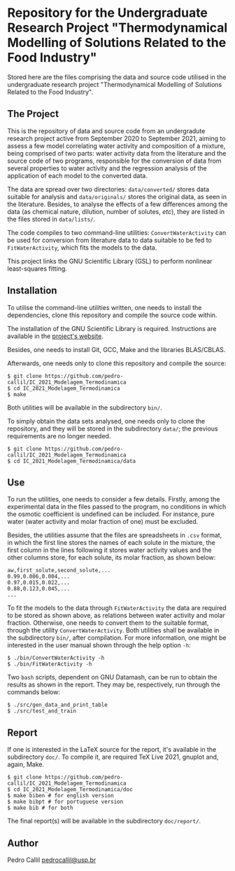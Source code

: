 Repository for the Undergraduate Research Project "Thermodynamical Modelling of Solutions Related to the Food Industry"
=======================================================================================================================

Stored here are the files comprising the data and source code utilised in the
undergraduate research project "Thermodynamical Modelling of Solutions Related
to the Food Industry".

The Project
-----------

This is the repository of data and source code from an undergradute research
project active from September 2020 to September 2021, aiming to assess a few
model correlating water activity and composition of a mixture, being comprised
of two parts: water activity data from the literature and the source code of two
programs, responsible for the conversion of data from several properties to water
activity and the regression analysis of the application of each model to the
converted data.

The data are spread over two directories: `data/converted/` stores data suitable
for analysis and `data/originals/` stores the original data, as seen in the
literature. Besides, to analyse the effects of a few differences among the data
(as chemical nature, dilution, number of solutes, *etc*), they are listed in the
files stored in `data/lists/`.

The code compiles to two command-line utilities: `ConvertWaterActivity` can be used
for conversion from literature data to data suitable to be fed to `FitWaterActivity`,
which fits the models to the data.

This project links the GNU Scientific Library (GSL) to perform nonlinear
least-squares fitting.

Installation
------------

To utilise the command-line utilities written, one needs to install the
dependencies, clone this repository and compile the source code within.

The installation of the GNU Scientific Library is required. Instructions
are available in the [project's website](https://www.gnu.org/software/gsl/).

Besides, one needs to install Git, GCC, Make and the libraries BLAS/CBLAS.

Afterwards, one needs only to clone this repository and compile the source:

```
$ git clone https://github.com/pedro-callil/IC_2021_Modelagem_Termodinamica
$ cd IC_2021_Modelagem_Termodinamica
$ make
```
Both utilities will be available in the subdirectory `bin/`.

To simply obtain the data sets analysed, one needs only to clone the repository,
and they will be stored in the subdirectory `data/`; the previous requirements
are no longer needed.

```
$ git clone https://github.com/pedro-callil/IC_2021_Modelagem_Termodinamica
$ cd IC_2021_Modelagem_Termodinamica/data
```

Use
---

To run the utilities, one needs to consider a few details. Firstly, among the
experimental data in the files passed to the program, no conditions in which
the osmotic coefficient is undefined can be included. For instance, pure water
(water activity and molar fraction of one) must be excluded.

Besides, the utilities assume that the files are spreadsheets in `.csv` format,
in which the first line stores the names of each solute in the mixture, the first
column in the lines following it stores water activity values and the other columns
store, for each solute, its molar fraction, as shown below:

```
aw,first_solute,second_solute,...
0.99,0.006,0.004,...
0.97,0.015,0.022,...
0.88,0.123,0.045,...
...
```

To fit the models to the data through `FitWaterActivity` the data are required to
be stored as shown above, as relations between water activity and molar fraction.
Otherwise, one needs to convert them to the suitable format, through the utility
`ConvertWaterActivity`. Both utilities shall be available in the subdirectory
`bin/`, after compilation. For more information, one might be interested in the
user manual shown through the help option `-h`:

```
$ ./bin/ConvertWaterActivity -h
$ ./bin/FitWaterActivity -h
```

Two `bash` scripts, dependent on GNU Datamash, can be run to obtain the results as
shown in the report. They may be, respectively, run through the commands below:

```
$ ./src/gen_data_and_print_table
$ ./src/test_and_train
```

Report
------

If one is interested in the LaTeX source for the report, it's available in the
subdirectory `doc/`. To compile it, are required TeX Live 2021, gnuplot and, again,
Make.

```
$ git clone https://github.com/pedro-callil/IC_2021_Modelagem_Termodinamica
$ cd IC_2021_Modelagem_Termodinamica/doc
$ make biben # for english version
$ make bibpt # for portuguese version
$ make bib # for both
```

The final report(s) will be available in the subdirectory `doc/report/`.

Author
------

Pedro Callil <pedrocallil@usp.br>

